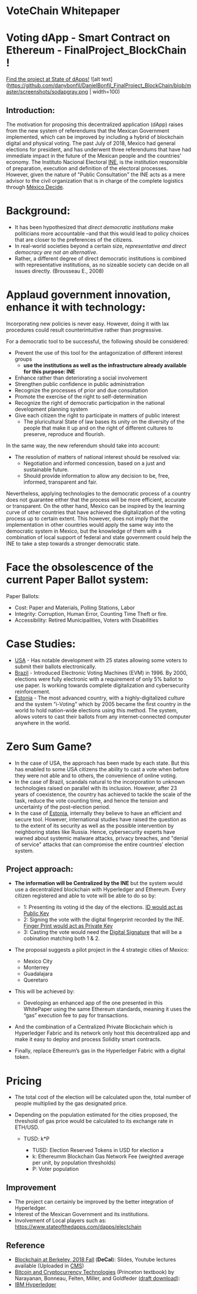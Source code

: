 # VoteChain Whitepaper
# Voting dApp - Smart Contract on Ethereum - FinalProject_BlockChain !
[Find the project at State of dApps!](https://www.stateofthedapps.com/dapps/votechain)
![alt text](https://github.com/danybonfil/DanielBonfil_FinalProject_BlockChain/blob/master/screenshots/sodapgray.png  | width=100)

## Introduction:

The motivation for proposing this decentralized application (dApp) raises from the new system of referendums that the Mexican Government implemented, which can be improved by including a hybrid of blockchain digital and physical voting. The past July of 2018, Mexico had general elections for president, and has underwent three referendums that have had immediate impact in the future of the Mexican people and the countries' economy. The Instituto Nacional Electoral [INE](https://www.ine.mx/credencial/estadisticas-lista-nominal-padron-electoral/), is the institution responsible of preparation, execution and definition of the electoral processes. However, given the nature of "Public Consultation" the INE acts as a mere advisor to the civil organization that is in charge of the complete logistics through [México Decide](https://mexicodecide.com.mx/).

# Background:
- It has been hypothesized that *direct democratic institutions* make politicians more accountable –and that this would lead to policy choices that are closer to the preferences of the citizens. 
- In real-world societies beyond a certain size, *representative and direct democracy are not an alternative*. 
- Rather, a different degree of direct democratic institutions is combined with representative institutions, as no sizeable society can decide on all issues directly. (Brousseau E., 2008)

# Applaud government innovation, enhance it with technology:
Incorporating new policies is never easy. However, doing it with lax procedures could result counterintuitive rather than progressive.

For a democratic tool to be successful, the following should be considered:
- Prevent the use of this tool for the antagonization of different interest groups
  - **use the institutions as well as the infrastructure already available for this purpose: INE**
- Enhance rather than deteriorating a social involvement 
- Strengthen public confidence in public administration
- Recognize the processes of prior and due consultation
- Promote the exercise of the right to self-determination
- Recognize the right of democratic participation in the national development planning system
- Give each citizen the right to participate in matters of public interest
  - The pluricultural State of law bases its unity on the diversity of the people that make it up and on the right of different cultures to preserve, reproduce and flourish.
  
In the same way, the new referendum should take into account:
  - The resolution of matters of national interest should be resolved via:
    - Negotiation and informed concession, based on a just and sustainable future.
    - Should provide information to allow any decision to be, free, informed, transparent and fair.

Nevertheless, applying technologies to the democratic process of a country does not guarantee either that the process will be more efficient, accurate or transparent. On the other hand, Mexico can be inspired by the learning curve of other countries that have achieved the digitalization of the voting process up to certain extent. This however, does not imply that the implementation in other countries would apply the same way into the democratic system in Mexico, but the knowledge of them with a combination of local support of federal and state government could help the INE to take a step towards a stronger democratic state.

# Face the obsolescence of the current Paper Ballot system:
Paper Ballots:
  - Cost: Paper and Materials, Polling Stations, Labor
  - Integrity: Corruption, Human Error, Counting Time Theft or fire.
  - Accessibility: Retired Municipalities, Voters with Disabilities

# Case Studies:
- [USA](https://www.businessinsider.com/22-states-that-allow-you-to-vote-online-2016-9) - Has notable development with 25 states allowing some voters to submit their ballots electronically.
- [Brazil](https://arstechnica.com/tech-policy/2018/06/in-a-blow-to-e-voting-critics-brazil-suspends-use-of-all-paper-ballots/) - Introduced Electronic Voting Machines (EVM) in 1996. By 2000, elections were fully electronic with a requirement of only 5% ballot to use paper. Is working towards complete digitalization and cybersecurity reinforcement.
- [Estonia](https://e-estonia.com/solutions/e-governance/i-voting/) - The most advanced country, with a highly-digitalized culture and the system "i-Voting" which by 2005 became the first country in the world to hold nation-wide elections using this method.  The system, allows voters to cast their ballots from any internet-connected computer anywhere in the world. 

# Zero Sum Game?
- In the case of USA, the approach has been made by each state. But this has enabled to some USA citizens the ability to cast a vote when before they were not able and to others, the convenience of online voting.
- In the case of Brazil, scandals natural to the incorporation to unknown technologies raised on parallel with its inclusion. However, after 23 years of coexistence, the country has achieved to tackle the scale of the task, reduce the vote counting time, and hence the tension and uncertainty of the post-election period. 
- In the case of [Estonia](https://estoniaevoting.org/), internally they believe to have an efficient and secure tool. However, international studies have raised the question as to the extent of its security as well as the possible intervention by neighboring states like Russia. Hence, cybersecurity experts have warned about systemic malware attacks, privacy breaches, and "denial of service" attacks that can compromise the entire countries’ election system. 

## Project approach:
- **The information will be Centralized by the INE** but the system would use a decentralized blockchain with Hyperledger and Ethereum. Every citizen registered and able to vote will be able to do so by:
  - 1: Presenting its voting id the day of the elections. [ID would act as Public Key](https://github.com/PHBS/2018.M3.BlockChain/wiki/Public-Key-Infrastructure-(PKI))
  - 2: Signing the vote with the digital fingerprint recorded by the INE. [Finger Print would act as Private Key](https://github.com/PHBS/2018.M3.BlockChain/wiki/Public-Key-Infrastructure-(PKI))
  - 3: Casting the vote would need the [Digital Signature](https://github.com/PHBS/2018.M3.BlockChain/wiki/Public-Key-Infrastructure-(PKI)) that will be a cobination matching both 1 & 2.

- The proposal suggests a pilot project in the 4 strategic cities of Mexico:
  - Mexico City
  - Monterrey
  - Guadalajara
  - Queretaro
  
- This will be achieved by:
  - Developing an enhanced app of the one presented in this WhitePaper using the same Ethereum standards, meaning it uses the “gas” execution fee to pay for transactions. 
 - And the combination of a Centralized Private Blockchain which is Hyperledger Fabric and its network only host this decentralized app and make it easy to deploy and process Solidity smart contracts.  
 - Finally, replace Ethereum’s gas in the Hyperledger Fabric with a digital token.
  
# Pricing
- The total cost of the election will be calculated upon the, total number of people multiplied by the gas designated price.
- Depending on the population estimated for the cities proposed, the threshold of gas price would be calculated to its exchange rate in ETH/USD.

  - TUSD: k*P

    - TUSD: Election Reserved Tokens in USD for election a
    - k: Ethereumm Blockchain Gas Network Fee (weighted average per unit, by population thresholds) 
    - P: Voter population 

## Improvement
  - The project can certainly be improved by the better integration of Hyperledger.
  - Interest of the Mexican Government and its institutions.
  - Involvement of Local players such as: https://www.stateofthedapps.com/dapps/electchain

## Reference
* [Blockchain at Berkeley, 2018 Fall](https://blockchain.berkeley.edu/courses/fall-2018-fundamentals-decal/) (__DeCal__): Slides, Youtube lectures available (Uploaded in [CMS](http://cms.phbs.pku.edu.cn/claroline/document/document.php?cidReset=true&cidReq=FIN533))
* [Bitcoin and Cryptocurrency Technologies](http://bitcoinbook.cs.princeton.edu/) (Princeton textbook) by Narayanan, Bonneau, Felten, Miller, and Goldfeder ([draft download](https://d28rh4a8wq0iu5.cloudfront.net/bitcointech/readings/princeton_bitcoin_book.pdf)):
* [IBM Hyperledger](https://developer.ibm.com/patterns/voting-app-hyperledger-ethereum/)

